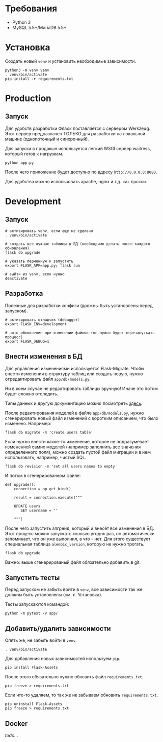 # Требования
* Python 3
* MySQL 5.5+/MariaDB 5.5+

# Установка
Создать новый `venv` и установить необходимые зависимости.
```
python3 -m venv venv
. venv/bin/activate
pip install -r requirements.txt
```
# Production

## Запуск
Для удобств разработки Фласк поставляется с сервером Werkzeug. Этот сервер предназначен
ТОЛЬКО для разработки на локальной машине (однопоточный и синхронный).

Для запуска в продакшн используется легкий WSGI сервер waitress, который готов
к нагрузкам.

```
python app.py
```

После чего приложение будет доступно по адресу `http://0.0.0.0:8080`.

Для удобства можно использовать apache, nginx и т.д. как прокси.

# Development

## Запуск
```
# активировать venv, если еще не сделано
. venv/bin/activate

# создать все нужные таблицы в БД (необходимо делать после каждого обновления)
flask db upgrade

# указать перменную и запустить
export FLASK_APP=app.py; flask run

# выйти из venv, если нужно
deactivate
```

## Разработка
Полезные для разработки конфиги (должны быть установлены перед запуском).
```
# активировать отладчик (debugger)
export FLASK_ENV=development

# авто-обновление при изменении файлов (не нужно будет перезапускать процесс)
export FLASK_DEBUG=1
```

## Внести изменения в БД
Для управления изменениями используется Flask-Migrate. Чтобы внести изменения
в структуру таблиц или создать новую, нужно отредактировать файл `app/db/models.py`.

Ни в коем случае не редактировать таблицы вручную! Иначе это потом будет сложно отследить.

Типы данных и другую документацию можно посмотреть [здесь](http://flask-sqlalchemy.pocoo.org/2.3/models/).

После редактирования моделей в файле `app/db/models.py`, нужно сгенерировать новый файл изменений
с коротким описанием, что было изменено. Например:
```
flask db migrate -m 'create users table'
```

Если нужно внести какое-то изменение, которое не подразумевает измененией самих моделей
(например заполнить все значения определенного поля), можно создать пустой файл миграции
и в нем использовать, например, чистый SQL.
```
flask db revision -m 'set all users names to empty'

```
И потом в сгенерированном файле:
```
def upgrade():
    connection = op.get_bind()

    result = connection.execute("""

    UPDATE users
       SET username = ''

    """)
```

После чего запустить апгрейд, который и внесёт все изменения в БД.
Этот процесс можно запускать сколько угодно раз, он автоматически запоминает,
что он уже выполнил, а что - нет. Для этого существует специальная таблица `alembic_version`,
которую не нужно трогать.
```
flask db upgrade
```

Важно: выше сгенерированый файл обязательно добавить в git.

## Запустить тесты
Перед запуском не забыть войти в `venv`, все зависимости так же должны быть установлены 
(см. п. Установка).

Тесты запускаются командой:
```
python -m pytest -v app/
```

## Добавить/удалить зависимости
Опять же, не забыть войти в `venv`.
```
. venv/bin/activate
```
Для добавления новых зависимостей используем `pip`.
```
pip install Flask-Assets
```

После этого обязательно нужно обновить файл `requirements.txt`.
```
pip freeze > requirements.txt
```

Если что-то удаляем, то так же не забываем обновить `requirements.txt`.
```
pip uninstall Flask-Assets
pip freeze > requirements.txt
```

## Docker
_todo..._